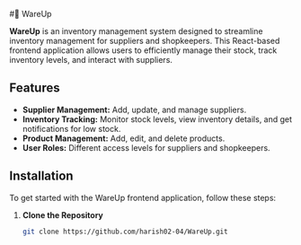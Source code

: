 #🛒 WareUp

**WareUp** is an inventory management system designed to streamline inventory management for suppliers and shopkeepers. This React-based frontend application allows users to efficiently manage their stock, track inventory levels, and interact with suppliers.

## Features

- **Supplier Management:** Add, update, and manage suppliers.
- **Inventory Tracking:** Monitor stock levels, view inventory details, and get notifications for low stock.
- **Product Management:** Add, edit, and delete products.
- **User Roles:** Different access levels for suppliers and shopkeepers.

## Installation

To get started with the WareUp frontend application, follow these steps:

1. **Clone the Repository**

   ```bash
   git clone https://github.com/harish02-04/WareUp.git

